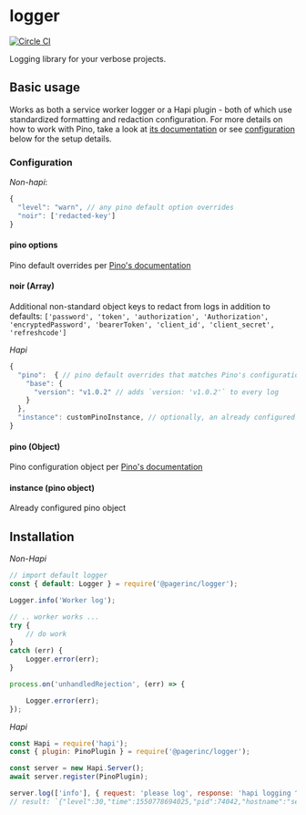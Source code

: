 # logger
[![Circle CI](https://circleci.com/gh/pagerinc/logger.svg?style=svg&circle-token=5d187ad739918f3029e28534e5bf046ece8120ae)](https://circleci.com/gh/pagerinc/logger)

Logging library for your verbose projects.


## Basic usage

Works as both a service worker logger or a Hapi plugin - both of which use standardized formatting and redaction configuration. For more details on how to work with Pino, take a look at [its documentation](https://github.com/pinojs/pino) or see [configuration](#Configuration) below for the setup details.


### Configuration

*Non-hapi*:
```javascript
{
  "level": "warn", // any pino default option overrides
  "noir": ['redacted-key']
}
```

#### pino options
Pino default overrides per [Pino's documentation](https://github.com/pinojs/pino/blob/master/docs/api.md#options-object)

#### noir (Array)
Additional non-standard object keys to redact from logs in addition to defaults: `['password', 'token', 'authorization', 'Authorization', 'encryptedPassword', 'bearerToken', 'client_id', 'client_secret', 'refreshcode']`

*Hapi*
```javascript
{
  "pino":  { // pino default overrides that matches Pino's configuration documentation
    "base": {
      "version": "v1.0.2" // adds `version: 'v1.0.2'` to every log
    }
  },
  "instance": customPinoInstance, // optionally, an already configured pino instance
}
```

#### pino (Object)
Pino configuration object per [Pino's documentation](https://github.com/pinojs/pino/blob/master/docs/api.md#options-object)

#### instance (pino object)
Already configured pino object

## Installation

*Non-Hapi*
```javascript
// import default logger
const { default: Logger } = require('@pagerinc/logger');

Logger.info('Worker log');

// .. worker works ...
try {
    // do work
}
catch (err) {
    Logger.error(err);
}

process.on('unhandledRejection', (err) => {

    Logger.error(err);
});

```

*Hapi*
```javascript
const Hapi = require('hapi');
const { plugin: PinoPlugin } = require('@pagerinc/logger');

const server = new Hapi.Server();
await server.register(PinoPlugin);

server.log(['info'], { request: 'please log', response: 'hapi logging ^_^' });
// result: `{"level":30,"time":1550778694025,"pid":74042,"hostname":"securitys-MacBook-Pro.local","tags":["info"],"data":{"request":"please log","response": "hapi logging ^_^"},"v":1}`
```